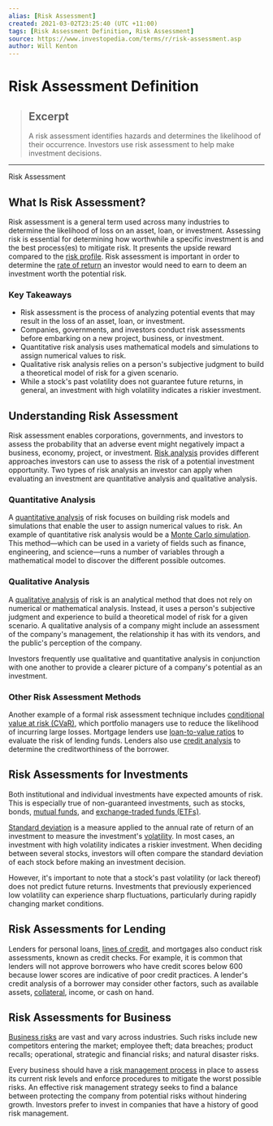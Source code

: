 ```yaml
---
alias: [Risk Assessment]
created: 2021-03-02T23:25:40 (UTC +11:00)
tags: [Risk Assessment Definition, Risk Assessment]
source: https://www.investopedia.com/terms/r/risk-assessment.asp
author: Will Kenton
---
```


# Risk Assessment Definition

> ## Excerpt
> A risk assessment identifies hazards and determines the likelihood of their occurrence. Investors use risk assessment to help make investment decisions.

---

Risk Assessment
## What Is Risk Assessment?

Risk assessment is a general term used across many industries to determine the likelihood of loss on an asset, loan, or investment. Assessing risk is essential for determining how worthwhile a specific investment is and the best process(es) to mitigate risk. It presents the upside reward compared to the [risk profile](https://www.investopedia.com/terms/r/risk-profile.asp). Risk assessment is important in order to determine the [rate of return](https://www.investopedia.com/terms/r/rateofreturn.asp) an investor would need to earn to deem an investment worth the potential risk.

### Key Takeaways

-   Risk assessment is the process of analyzing potential events that may result in the loss of an asset, loan, or investment.
-   Companies, governments, and investors conduct risk assessments before embarking on a new project, business, or investment.
-   Quantitative risk analysis uses mathematical models and simulations to assign numerical values to risk.
-   Qualitative risk analysis relies on a person's subjective judgment to build a theoretical model of risk for a given scenario.
-   While a stock's past volatility does not guarantee future returns, in general, an investment with high volatility indicates a riskier investment.

## Understanding Risk Assessment

Risk assessment enables corporations, governments, and investors to assess the probability that an adverse event might negatively impact a business, economy, project, or investment. [Risk analysis](https://www.investopedia.com/terms/r/risk-analysis.asp) provides different approaches investors can use to assess the risk of a potential investment opportunity. Two types of risk analysis an investor can apply when evaluating an investment are quantitative analysis and qualitative analysis.

### Quantitative Analysis

A [quantitative analysis](https://www.investopedia.com/articles/investing/041114/simple-overview-quantitative-analysis.asp) of risk focuses on building risk models and simulations that enable the user to assign numerical values to risk. An example of quantitative risk analysis would be a [Monte Carlo simulation](https://www.investopedia.com/terms/m/montecarlosimulation.asp). This method—which can be used in a variety of fields such as finance, engineering, and science—runs a number of variables through a mathematical model to discover the different possible outcomes.

### Qualitative Analysis

A [qualitative analysis](https://www.investopedia.com/terms/q/qualitativeanalysis.asp) of risk is an analytical method that does not rely on numerical or mathematical analysis. Instead, it uses a person's subjective judgment and experience to build a theoretical model of risk for a given scenario. A qualitative analysis of a company might include an assessment of the company's management, the relationship it has with its vendors, and the public's perception of the company.

Investors frequently use qualitative and quantitative analysis in conjunction with one another to provide a clearer picture of a company's potential as an investment.

### Other Risk Assessment Methods

Another example of a formal risk assessment technique includes [conditional value at risk (CVaR)](https://www.investopedia.com/terms/c/conditional_value_at_risk.asp), which portfolio managers use to reduce the likelihood of incurring large losses. Mortgage lenders use [loan-to-value ratios](https://www.investopedia.com/terms/l/loantovalue.asp) to evaluate the risk of lending funds. Lenders also use [credit analysis](https://www.investopedia.com/terms/c/creditanalysis.asp) to determine the creditworthiness of the borrower.

## Risk Assessments for Investments

Both institutional and individual investments have expected amounts of risk. This is especially true of non-guaranteed investments, such as stocks, bonds, [mutual funds](https://www.investopedia.com/terms/m/mutualfund.asp), and [exchange-traded funds (ETFs)](https://www.investopedia.com/terms/e/etf.asp). 

[Standard deviation](https://www.investopedia.com/terms/s/standarddeviation.asp) is a measure applied to the annual rate of return of an investment to measure the investment's [volatility](https://www.investopedia.com/terms/v/volatility.asp). In most cases, an investment with high volatility indicates a riskier investment. When deciding between several stocks, investors will often compare the standard deviation of each stock before making an investment decision.

However, it's important to note that a stock's past volatility (or lack thereof) does not predict future returns. Investments that previously experienced low volatility can experience sharp fluctuations, particularly during rapidly changing market conditions.

## Risk Assessments for Lending

Lenders for personal loans, [lines of credit](https://www.investopedia.com/terms/l/lineofcredit.asp), and mortgages also conduct risk assessments, known as credit checks. For example, it is common that lenders will not approve borrowers who have credit scores below 600 because lower scores are indicative of poor credit practices. A lender's credit analysis of a borrower may consider other factors, such as available assets, [collateral](https://www.investopedia.com/terms/c/collateral.asp), income, or cash on hand.

## Risk Assessments for Business

[Business risks](https://www.investopedia.com/terms/b/businessrisk.asp) are vast and vary across industries. Such risks include new competitors entering the market; employee theft; data breaches; product recalls; operational, strategic and financial risks; and natural disaster risks.

Every business should have a [risk management process](https://www.investopedia.com/articles/professionals/021915/risk-management-framework-rmf-overview.asp) in place to assess its current risk levels and enforce procedures to mitigate the worst possible risks. An effective risk management strategy seeks to find a balance between protecting the company from potential risks without hindering growth. Investors prefer to invest in companies that have a history of good risk management.

